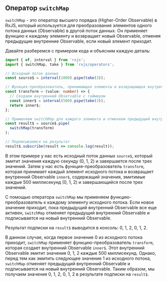 ## Оператор `switchMap` 

`switchMap` - это оператор высшего порядка (Higher-Order Observable) в RxJS, который используется для преобразования элементов одного потока данных (Observable) в другой поток данных. Он применяет функцию к каждому элементу и возвращает новый Observable, отменяя предыдущие внутренние Observable, если новый элемент приходит.

Давайте разберемся с примером кода и объясним каждую деталь:

```typescript
import { of, interval } from 'rxjs';
import { switchMap, take } from 'rxjs/operators';

// Исходный поток данных
const source$ = interval(1000).pipe(take(3));

// Функция-преобразователь, принимающая элементы и возвращающая внутренний Observable
const transform = (value: number) => {
  // Создаем внутренний Observable с таймером
  const inner$ = interval(500).pipe(take(3));
  return inner$;
};

// Применяем switchMap для каждого элемента и отменяем предыдущий внутренний Observable, если новый элемент приходит
const result$ = source$.pipe(
  switchMap(transform)
);

// Подписываемся на результат
result$.subscribe(result => console.log(result));
```

В этом примере у нас есть исходный поток данных `source$`, который эмитит значения каждую секунду (0, 1, 2) и завершается после трех значений. Затем у нас есть функция-преобразователь `transform`, которая принимает каждый элемент исходного потока и возвращает внутренний Observable `inner$`, содержащий значения, эмитимые каждые 500 миллисекунд (0, 1, 2) и завершающийся после трех значений.

С помощью оператора `switchMap` мы применяем функцию-преобразователь к каждому элементу исходного потока. Если новое значение приходит, пока предыдущий внутренний Observable все еще активен, `switchMap` отменяет предыдущий внутренний Observable и подписывается на новый внутренний Observable.

Результат подписки на `result$` выводится в консоль: 0, 1, 2, 0, 1, 2.

В данном случае, когда первое значение 0 из исходного потока приходит, `switchMap` применяет функцию-преобразователь `transform`, которая создает внутренний Observable `inner$`. Этот внутренний Observable эмитит значения 0, 1, 2 каждые 500 миллисекунд. Однако, перед тем как эмитить следующее значение 1 из исходного потока, `switchMap` отменяет предыдущий внутренний Observable и подписывается на новый внутренний Observable. Таким образом, мы получаем значения 0, 1, 2, 0, 1, 2 в результате подписки на `result$`.